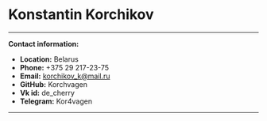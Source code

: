 # Konstantin Korchikov
***
**Contact information:**

* **Location:** Belarus
* **Phone:** +375 29 217-23-75
* **Email:** korchikov_k@mail.ru
* **GitHub:** Korchvagen
* **Vk id:** de_cherry
* **Telegram:** Kor4vagen
***